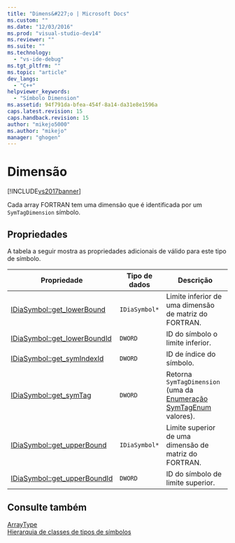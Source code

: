```yaml
---
title: "Dimens&#227;o | Microsoft Docs"
ms.custom: ""
ms.date: "12/03/2016"
ms.prod: "visual-studio-dev14"
ms.reviewer: ""
ms.suite: ""
ms.technology: 
  - "vs-ide-debug"
ms.tgt_pltfrm: ""
ms.topic: "article"
dev_langs: 
  - "C++"
helpviewer_keywords: 
  - "Símbolo Dimension"
ms.assetid: 94f791da-bfea-454f-8a14-da31e8e1596a
caps.latest.revision: 15
caps.handback.revision: 15
author: "mikejo5000"
ms.author: "mikejo"
manager: "ghogen"
---
```

# Dimens&#227;o
[!INCLUDE[vs2017banner](../../code-quality/includes/vs2017banner.md)]

Cada array FORTRAN tem uma dimensão que é identificada por um `SymTagDimension` símbolo.  
  
## Propriedades  
 A tabela a seguir mostra as propriedades adicionais de válido para este tipo de símbolo.  
  
|Propriedade|Tipo de dados|Descrição|  
|-----------------|-------------------|---------------|  
|[IDiaSymbol::get\_lowerBound](../Topic/IDiaSymbol::get_lowerBound.md)|`IDiaSymbol*`|Limite inferior de uma dimensão de matriz do FORTRAN.|  
|[IDiaSymbol::get\_lowerBoundId](../Topic/IDiaSymbol::get_lowerBoundId.md)|`DWORD`|ID do símbolo o limite inferior.|  
|[IDiaSymbol::get\_symIndexId](../../debugger/debug-interface-access/idiasymbol-get-symindexid.md)|`DWORD`|ID de índice do símbolo.|  
|[IDiaSymbol::get\_symTag](../Topic/IDiaSymbol::get_symTag.md)|`DWORD`|Retorna `SymTagDimension` \(uma da [Enumeração SymTagEnum](../../debugger/debug-interface-access/symtagenum.md) valores\).|  
|[IDiaSymbol::get\_upperBound](../../debugger/debug-interface-access/idiasymbol-get-upperbound.md)|`IDiaSymbol*`|Limite superior de uma dimensão de matriz do FORTRAN.|  
|[IDiaSymbol::get\_upperBoundId](../../debugger/debug-interface-access/idiasymbol-get-upperboundid.md)|`DWORD`|ID do símbolo de limite superior.|  
  
## Consulte também  
 [ArrayType](../../debugger/debug-interface-access/arraytype.md)   
 [Hierarquia de classes de tipos de símbolos](../../debugger/debug-interface-access/class-hierarchy-of-symbol-types.md)